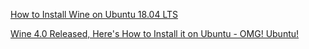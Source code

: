 

[How to Install Wine on Ubuntu 18.04 LTS](https://vitux.com/how-to-install-wine-on-ubuntu/)



[Wine 4.0 Released, Here&#39;s How to Install it on Ubuntu - OMG! Ubuntu!](https://www.omgubuntu.co.uk/2019/01/wine-4-0)

